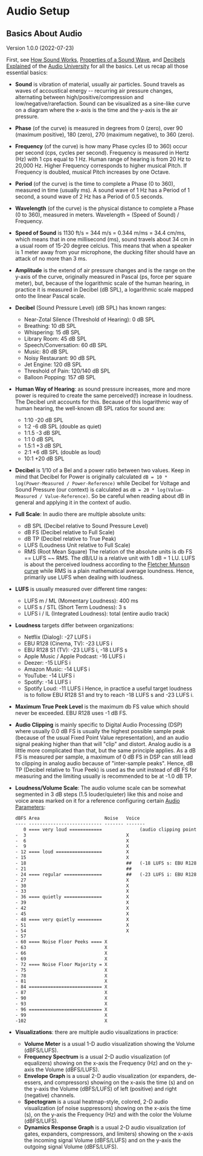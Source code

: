 
Audio Setup
===========

Basics About Audio
------------------

Version 1.0.0 (2022-07-23)

First, see [How Sound Works](https://www.youtube.com/watch?v=mjv7O0KS1ug),
[Properties of a Sound Wave](https://www.youtube.com/watch?v=KUMI9sqD6vc),
and [Decibels Explained](https://www.youtube.com/watch?v=F4r3WI-JXlc)
of the [Audio University](https://www.youtube.com/hashtag/audiouniversity)
for all the basics. Let us recap all those essential basics:

- **Sound** is vibration of material, usually air particles.
  Sound travels as waves of accoustical energy --
  recurring air pressure changes, alternating between
  high/positive/compression and low/negative/rarefaction.
  Sound can be visualized as a sine-like curve on a diagram where the
  x-axis is the time and the y-axis is the air pressure.

- **Phase** (of the curve) is measured in degrees from 0 (zero), over 90
  (maximum positive), 180 (zero), 270 (maximum negative), to 360 (zero).

- **Frequency** (of the curve) is how many Phase cycles (0 to 360) occur
  per second (cps, cycles per second). Frequency is measured in Hertz (Hz)
  with 1 cps equal to 1 Hz. Human range of hearing is from 20 Hz to 20,000
  Hz. Higher Frequency corresponds to higher musical Pitch. If Frequency
  is doubled, musical Pitch increases by one Octave.

- **Period** (of the curve) is the time to complete a Phase (0 to 360),
  measured in time (usually ms). A sound wave of 1 Hz has a Period of 1
  second, a sound wave of 2 Hz has a Period of 0.5 seconds.

- **Wavelength** (of the curve) is the physical distance to complete a
  Phase (0 to 360), measured in meters. Wavelength = (Speed of Sound) /
  Frequency.

- **Speed of Sound** is 1130 ft/s = 344 m/s = 0.344 m/ms = 34.4 cm/ms,
  which means that in one millisecond (ms), sound travels about 34 cm in
  a usual room of 15-20 degree celcius. This means that when a speaker is
  1 meter away from your microphone, the ducking filter should have an
  attack of no more than 3 ms.

- **Amplitude** is the extend of air pressure changes and is the range
  on the y-axis of the curve, originally measured in Pascal (ps, force
  per square meter), but, because of the logarithmic scale of the
  human hearing, in practice it is measured in Decibel (dB SPL), a
  logarithmic scale mapped onto the linear Pascal scale.

- **Decibel** (Sound Pressure Level) (dB SPL) has known ranges:
    - Near-Zotal Silence (Threshold of Hearing): 0 dB SPL
    - Breathing: 10 dB SPL
    - Whispering: 15 dB SPL
    - Library Room: 45 dB SPL
    - Speech/Conversation: 60 dB SPL
    - Music: 80 dB SPL
    - Noisy Restaurant: 90 dB SPL
    - Jet Engine: 120 dB SPL
    - Threshold of Pain: 120/140 dB SPL
    - Balloon Popping: 157 dB SPL

- **Human Way of Hearing**: as sound pressure increases, more and more
  power is required to create the same perceived(!) increase in
  loudness. The Decibel unit accounts for this. Because of this
  logarithmic way of human hearing, the well-known dB SPL ratios for
  sound are:
    - 1:10 -20 dB SPL
    - 1:2   -6 dB SPL (double as quiet)
    - 1:1.5 -3 dB SPL
    - 1:1    0 dB SPL
    - 1.5:1 +3 dB SPL
    - 2:1   +6 dB SPL (double as loud)
    - 10:1 +20 dB SPL

- **Decibel** is 1/10 of a Bel and a power ratio between two values.
  Keep in mind that Decibel for Power is originally calculated `dB
  = 10 * log(Power-Measured / Power-Reference)` while Decibel for
  Voltage and Sound Pressure (our context) is calculated as `dB = 20 *
  log(Value-Measured / Value-Reference)`. So be careful when reading
  about dB in general and applying it in the context of audio.

- **Full Scale**: In audio there are multiple absolute units:
    - dB SPL (Decibel relative to Sound Pressure Level)
    - dB FS  (Decibel relative to Full Scale)
    - dB TP  (Decibel relative to True Peak)
    - LUFS   (Loudness Unit relative to Full Scale)
    - RMS    (Root Mean Square)
  The relation of the absolute units is db FS == LUFS ~~ RMS.
  The dB/LU is a relative unit with 1 dB = 1 LU.
  LUFS is about the perceived loudness according to the [Fletcher
  Munson curve](https://en.wikipedia.org/wiki/Equal-loudness_contour)
  while RMS is a plain mathematical average loundness. Hence,
  primarily use LUFS when dealing with loudness.

- **LUFS** is usually measured over different time ranges:
    - LUFS m / ML  (Momentary Loudness): 400 ms
    - LUFS s / STL (Short Term Loudness): 3 s
    - LUFS i / IL  (Integrated Loudness): total (entire audio track)

- **Loudness** targets differ between organizations:
    - Netflix (Dialog): -27 LUFS i
    - EBU R128 (Cinema, TV): -23 LUFS i
    - EBU R128 S1 (TV): -23 LUFS i, -18 LUFS s
    - Apple Music / Apple Podcast: -16 LUFS i
    - Deezer: -15 LUFS i
    - Amazon Music: -14 LUFS i
    - YouTube: -14 LUFS i
    - Spotify: -14 LUFS i
    - Spotify Loud: -11 LUFS i
  Hence, in practice a useful target loudness is to follow EBU R128 S1 and try to reach
  -18 LUFS s and -23 LUFS i.

- **Maximum True Peek Level** is the maximum db FS value which should never be exceeded.
  EBU R128 uses -1 dB FS.

- **Audio Clipping** is mainly specific to Digital Audio Processing (DSP) where usually
  0.0 dB FS is usually the highest possible sample peak (because of
  the usual Fixed Point Value representation), and an audio signal peaking
  higher than that will "clip" and distort. Analog audio is a little
  more complicated than that, but the same principle applies. As a dB FS
  is measured per sample, a maximum of 0 dB FS in DSP can still lead to
  clipping in analog audio because of "inter-sample peaks". Hence, dB TP
  (Decibel relative to True Peek) is used as the unit instead of dB FS
  for measuring and the limiting usually is recommended to be at -1.0 dB
  TP.

- **Loudness/Volume Scale**: The audio volume scale can be somewhat
  segmented in 3 dB steps (1.5 louder/quieter) like this and noise and
  voice areas marked on it for a reference configuring certain [Audio
  Parameters](audio-params.md):

    ```txt
    dBFS Area                        Noise   Voice
    ---- --------------------------- ------- -------
       0 ==== very loud ============              (audio clipping point)
    -  3                                     X
    -  6                                     X
    -  9                                     X
    - 12 ==== loud =================         X
    - 15                                     X
    - 18                                     ##   (-18 LUFS s: EBU R128 S1)
    - 21                                     ##
    - 24 ==== regular ==============         ##   (-23 LUFS i: EBU R128 S1)
    - 27                                     X
    - 30                                     X
    - 33                                     X
    - 36 ==== quietly ==============         X
    - 39                                     X
    - 42                                     X
    - 45                                     X
    - 48 ==== very quietly =========         X
    - 51                                     X
    - 54                                     X
    - 57
    - 60 ==== Noise Floor Peeks ==== X
    - 63                             X
    - 66                             X
    - 69                             X
    - 72 ==== Noise Floor Majority = X
    - 75                             X
    - 78                             X
    - 81                             X
    - 84 =========================== X
    - 87                             X
    - 90                             X
    - 93                             X
    - 96 =========================== X
    - 99                             X
    -102                             X
    ```

- **Visualizations**: there are multiple audio visualizations in practice:
   - **Volume Meter** is a usual 1-D audio visualization showing the Volume (dBFS/LUFS).
   - **Frequency Spectrum** is a usual 2-D audio visualization (of equalizers) showing on the
     x-axis the Frequency (Hz) and on the y-axis the Volume (dBFS/LUFS).
   - **Envelope Graph** is a usual 2-D audio visualization (or
     expanders, de-essers, and compressors) showing on the x-axis the time
     (s) and on the y-axis the Volume (dBFS/LUFS) of left (positive) and
     right (negative) channels.
   - **Spectogram** is a usual heatmap-style, colored, 2-D audio
     visualization (of noise suppressors) showing on the x-axis the time (s), on the y-axis the
     Frequency (Hz) and with the color the Volume (dBFS/LUFS).
   - **Dynamics Response Graph** is a usual 2-D audio visualization (of
     gates, expanders, compressors, and limiters) showing
     on the x-axis the incoming signal Volume (dBFS/LUFS) and on
     the y-axis the outgoing signal Volume (dBFS/LUFS).

